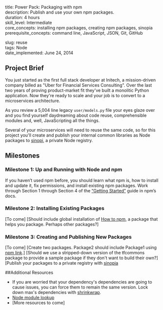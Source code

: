 title:                  Power Pack: Packaging with npm  
description:            Publish and use your own npm packages.  
duration:               4 hours  
skill_level:            Intermediate  
core_concepts:          installing npm packages, creating npm packages, sinopia  
prerequisite_concepts:  command line, JavaScript, JSON, Git, GitHub  

slug:                   reuse  
tags:                   Node  
date_implemented:       June 24, 2014  


## Project Brief

You just started as the first full stack developer at Initech, a mission-driven company billed as "Uber for Financial Services Consulting". Over the last two years of proving product-market fit they've built a monolitic Python application. Now they're ready to scale and your job is to convert to a microservices architecture.

As you review a 5,004 line legacy `user/models.py` file your eyes glaze over and you find yourself daydreaming about code reuse, comprehensible modules and, well, JavaScripting all the things.

Several of your microservices will need to reuse the same code, so for this project you'll create and publish your internal common libraries as Node packages to [sinopi](https://blog.dylants.com/2014/05/10/creating-a-private-npm-registry-with-sinopia/), a private Node registry.

## Milestones

### Milestone 1: Up and Running with Node and npm

If you haven’t used npm before, you should learn what npm is, how to install and update it, fix permissions, and install existing npm packages. Work through Section 1 through Section 4 of the [“Getting Started”](https://docs.npmjs.com/) guide in npm’s docs.

### Milestone 2: Installing Existing Packages

[To come]
[Should include global installation of [How to npm](https://github.com/npm/how-to-npm), a package that helps you package. Perhaps other packages?]

### Milestone 3: Creating and Publishing New Packages

[To come]
[Create two packages.  Package2 should include Package1 using [npm link](https://docs.npmjs.com/cli/link).]
[Should we use a stripped-down version of the tfcommons package to provide a sample package if they don't want to build their own?]
[Publish your packages to a private registry with [sinopia](https://blog.dylants.com/2014/05/10/creating-a-private-npm-registry-with-sinopia/)

##Additional Resources

* If you are worried that your dependency's dependencies are going to cause issues, you can force them to remain the same version.  Lock down max's dependencies with [shrinkwrap](https://docs.npmjs.com/cli/shrinkwrap).
* [Node module lookup](https://nodejs.org/api/modules.html#modules_loading_from_node_modules_folders)
* [More resources to come]
